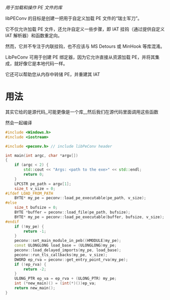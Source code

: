 *用于加载和操作 PE 文件的库*

libPEConv 的目标是创建一把用于自定义加载 PE 文件的“瑞士军刀”。

它不仅允许加载 PE 文件，还允许自定义一些步骤，即 IAT 挂钩（通过提供自定义 IAT 解析器）和函数重定向。

然而，它并不专注于内联挂钩，也不应该与 MS Detours 或 MinHook 等库混淆。

LibPeConv 可用于创建 PE 绑定器，因为它允许直接从资源加载 PE，并将其集成，就好像它是本地代码一样。

它还可以帮助您从内存中转储 PE，并重建其 IAT





# 用法



其实它给的是源代码,,可能更像是一个库,,,然后我们在源代码里面调用这些函数

然会一起编译

```c++
#include <Windows.h>
#include <iostream>

#include <peconv.h> // include libPeConv header

int main(int argc, char *argv[])
{
    if (argc < 2) {
        std::cout << "Args: <path to the exe>" << std::endl;
        return 0;
    }
    LPCSTR pe_path = argv[1];
    size_t v_size = 0;
#ifdef LOAD_FROM_PATH
    BYTE* my_pe = peconv::load_pe_executable(pe_path, v_size);
#else
    size_t bufsize = 0;
    BYTE *buffer = peconv::load_file(pe_path, bufsize);
    BYTE* my_pe = peconv::load_pe_executable(buffer, bufsize, v_size);
#endif
    if (!my_pe) {
        return -1;
    }
    peconv::set_main_module_in_peb((HMODULE)my_pe);
    const ULONGLONG load_base = (ULONGLONG)my_pe;
    peconv::load_delayed_imports(my_pe, load_base);
    peconv::run_tls_callbacks(my_pe, v_size);
    DWORD ep_rva = peconv::get_entry_point_rva(my_pe);
    if (!ep_rva) {
        return -2;
    }
    ULONG_PTR ep_va = ep_rva + (ULONG_PTR) my_pe;
    int (*new_main)() = (int(*)())ep_va;
    return new_main();
}

```

